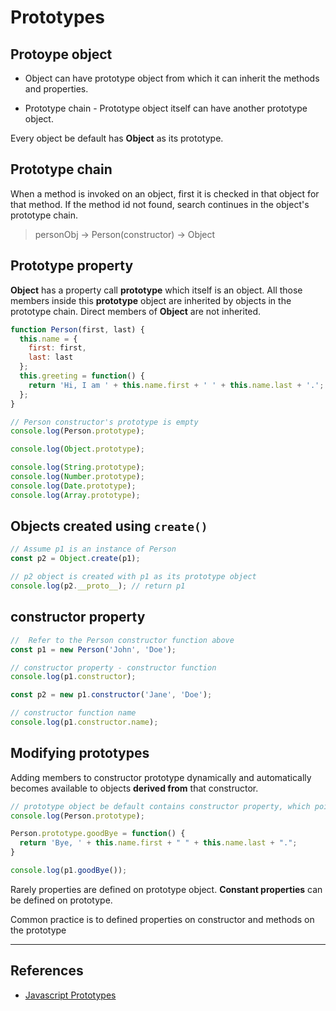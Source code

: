 # Prototypes

## Protoype object

* Object can have prototype object from which it can inherit the methods and properties.

* Prototype chain - Prototype object itself can have another prototype object.

Every object be default has **Object** as its prototype.

## Prototype chain

When a method is invoked on an object, first it is checked in that object for that method. If the method id not found, search continues in the object's prototype chain.

> personObj -> Person(constructor) -> Object

## Prototype property

**Object** has a property call **prototype** which itself is an object. All those members inside this **prototype** object are inherited by objects in the prototype chain. Direct members of **Object** are not inherited.

```Javascript
function Person(first, last) {
  this.name = {
    first: first,
    last: last
  };
  this.greeting = function() {
    return 'Hi, I am ' + this.name.first + ' ' + this.name.last + '.';
  };
}

// Person constructor's prototype is empty
console.log(Person.prototype);

console.log(Object.prototype);

console.log(String.prototype);
console.log(Number.prototype);
console.log(Date.prototype);
console.log(Array.prototype);
```

## Objects created using `create()`

```Javascript
// Assume p1 is an instance of Person
const p2 = Object.create(p1);

// p2 object is created with p1 as its prototype object
console.log(p2.__proto__); // return p1
```

## **constructor** property

```Javascript
//  Refer to the Person constructor function above
const p1 = new Person('John', 'Doe');

// constructor property - constructor function
console.log(p1.constructor);

const p2 = new p1.constructor('Jane', 'Doe');

// constructor function name
console.log(p1.constructor.name);
```

## Modifying prototypes

Adding members to constructor prototype dynamically and automatically becomes available to objects **derived from** that constructor.

```Javascript
// prototype object be default contains constructor property, which points to the constructor upon which this property is invoked.
console.log(Person.prototype);

Person.prototype.goodBye = function() {
  return 'Bye, ' + this.name.first + " " + this.name.last + ".";
}

console.log(p1.goodBye());
```

Rarely properties are defined on prototype object. **Constant properties** can be defined on prototype.

Common practice is to defined properties on constructor and methods on the prototype

---

## References

* [Javascript Prototypes](https://developer.mozilla.org/en-US/docs/Learn/JavaScript/Objects/Object_prototypes)
